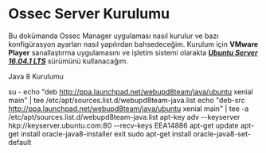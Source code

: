 # Ossec Server Kurulumu

Bu dokümanda Ossec Manager uygulaması nasıl kurulur ve bazı konfigürasyon ayarları nasıl yapılırdan bahsedeceğim. Kurulum için **VMware Player** sanallaştırma uygulamasını ve işletim sistemi olarakta [***Ubuntu Server 16.04.1 LTS***](https://www.ubuntu.com/download/server/thank-you?version=16.04.1&architecture=amd64) sürümünü kullanacağım.


Java 8 Kurulumu

su -
echo "deb http://ppa.launchpad.net/webupd8team/java/ubuntu xenial main" | tee /etc/apt/sources.list.d/webupd8team-java.list
echo "deb-src http://ppa.launchpad.net/webupd8team/java/ubuntu xenial main" | tee -a /etc/apt/sources.list.d/webupd8team-java.list
apt-key adv --keyserver hkp://keyserver.ubuntu.com:80 --recv-keys EEA14886
apt-get update
apt-get install oracle-java8-installer
exit
sudo apt-get install oracle-java8-set-default

